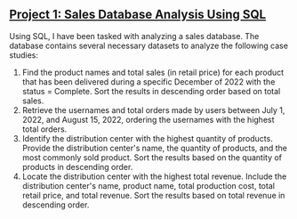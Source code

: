 ## [Project 1: Sales Database Analysis Using SQL](https://github.com/faradini/data_portofolio/blob/main/SQL%20Projects/SALES%20DATA.sql)
Using SQL, I have been tasked with analyzing a sales database. The database contains several necessary datasets to analyze the following case studies:
1. Find the product names and total sales (in retail price) for each product that has been delivered during a specific December of 2022 with the status = Complete. Sort the results in descending order based on total sales.
2.	Retrieve the usernames and total orders made by users between July 1, 2022, and August 15, 2022, ordering the usernames with the highest total orders.
3.	Identify the distribution center with the highest quantity of products. Provide the distribution center's name, the quantity of products, and the most commonly sold product. Sort the results based on the quantity of products in descending order.
4.	Locate the distribution center with the highest total revenue. Include the distribution center's name, product name, total production cost, total retail price, and total revenue. Sort the results based on total revenue in descending order.

